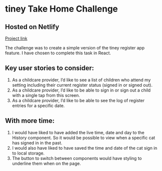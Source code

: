 # tiney Take Home Challenge

## Hosted on Netlify
[Project link](https://celadon-banoffee-846b49.netlify.app/)

The challenge was to create a simple version of the tiney register app feature. I have chosen to complete this task in React. 

## Key user stories to consider: 
1. As a childcare provider, I’d like to see a list of children who attend my setting including their current register status (signed in or signed out).
2. As a childcare provider, I’d like to be able to sign in or sign out a child with a single tap from this screen.
3. As a childcare provider, I’d like to be able to see the log of register entries for a specific date.

## With more time:
1. I would have liked to have added the live time, date and day to the History component. So it would be possible to view when a specific cat has signed in in the past. 
2. I would also have liked to have saved the time and date of the cat sign in to local storage.
3. The button to switch between components would have styling to underline them when on the page. 
